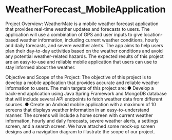# WeatherForecast_MobileApplication
Project Overview:
WeatherMate is a mobile weather forecast application that provides real-time weather updates
and forecasts to users. The application will use a combination of GPS and user inputs to give
location-based weather information, including current weather conditions, hourly and daily
forecasts, and severe weather alerts. The app aims to help users plan their day-to-day activities
based on the weather conditions and avoid any potential weather-related hazards. The
expected results of this project are an easy-to-use and reliable mobile application that users can
use to stay informed about the weather.

Objective and Scope of the Project:
The objective of this project is to develop a mobile application that provides accurate and
reliable weather information to users. The main targets of this project are:
● Develop a back-end application using Java Spring Framework and MongoDB database
that will include several API endpoints to fetch weather data from different sources.
● Create an Android mobile application with a maximum of 10 screens that displays
weather information in an easy-to-understand manner. The screens will include a home
screen with current weather information, hourly and daily forecasts, severe weather
alerts, a settings screen, and a search screen. We have attached some mock-up screen
designs and a navigation diagram to illustrate the scope of our project.


